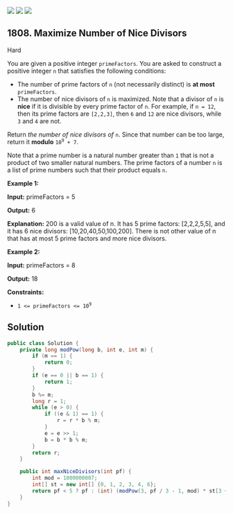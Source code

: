 [![](https://img.shields.io/github/stars/javadev/LeetCode-in-Java?label=Stars&style=flat-square)](https://github.com/javadev/LeetCode-in-Java)
[![](https://img.shields.io/github/forks/javadev/LeetCode-in-Java?label=Fork%20me%20on%20GitHub%20&style=flat-square)](https://github.com/javadev/LeetCode-in-Java/fork)
[![](https://img.shields.io/badge/-LeetCode%20in%20Kotlin-blue?style=flat-square)](https://github.com/javadev/LeetCode-in-Kotlin)

## 1808\. Maximize Number of Nice Divisors

Hard

You are given a positive integer `primeFactors`. You are asked to construct a positive integer `n` that satisfies the following conditions:

*   The number of prime factors of `n` (not necessarily distinct) is **at most** `primeFactors`.
*   The number of nice divisors of `n` is maximized. Note that a divisor of `n` is **nice** if it is divisible by every prime factor of `n`. For example, if `n = 12`, then its prime factors are `[2,2,3]`, then `6` and `12` are nice divisors, while `3` and `4` are not.

Return _the number of nice divisors of_ `n`. Since that number can be too large, return it **modulo** <code>10<sup>9</sup> + 7</code>.

Note that a prime number is a natural number greater than `1` that is not a product of two smaller natural numbers. The prime factors of a number `n` is a list of prime numbers such that their product equals `n`.

**Example 1:**

**Input:** primeFactors = 5

**Output:** 6

**Explanation:** 200 is a valid value of n. It has 5 prime factors: [2,2,2,5,5], and it has 6 nice divisors: [10,20,40,50,100,200]. There is not other value of n that has at most 5 prime factors and more nice divisors.

**Example 2:**

**Input:** primeFactors = 8

**Output:** 18

**Constraints:**

*   <code>1 <= primeFactors <= 10<sup>9</sup></code>

## Solution

```java
public class Solution {
    private long modPow(long b, int e, int m) {
        if (m == 1) {
            return 0;
        }
        if (e == 0 || b == 1) {
            return 1;
        }
        b %= m;
        long r = 1;
        while (e > 0) {
            if ((e & 1) == 1) {
                r = r * b % m;
            }
            e = e >> 1;
            b = b * b % m;
        }
        return r;
    }

    public int maxNiceDivisors(int pf) {
        int mod = 1000000007;
        int[] st = new int[] {0, 1, 2, 3, 4, 6};
        return pf < 5 ? pf : (int) (modPow(3, pf / 3 - 1, mod) * st[3 + pf % 3] % mod);
    }
}
```